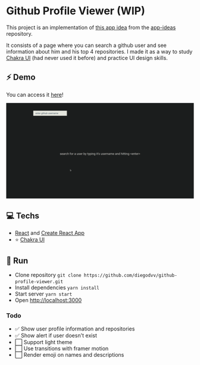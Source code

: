 # Github Profile Viewer (WIP)

This project is an implementation of [this app idea](https://github.com/florinpop17/app-ideas/blob/master/Projects/2-Intermediate/GitHub-Profiles.md) from the [app-ideas](https://github.com/florinpop17/app-ideas) repository.

It consists of a page where you can search a github user and see information about him and his top 4 repositories. I made it as a way to study [Chakra UI](https://chakra-ui.com/) (had never used it before) and practice UI design skills.

## ⚡ Demo
You can access it [here](https://github-profile-viewer-diegodvv.netlify.app/)!
<p style="text-align: center;">
  <img src="demo.gif">
</p>

## 💻 Techs

- [React](https://reactjs.org/) and [Create React App](https://create-react-app.dev/)
- ⭐ [Chakra UI](https://chakra-ui.com/)

## 🚀 Run

- Clone repository `git clone https://github.com/diegodvv/github-profile-viewer.git`
- Install dependencies `yarn install`
- Start server `yarn start`
- Open [http://localhost:3000](http://localhost:3000)

### Todo
- :white_check_mark: Show user profile information and repositories
- :white_check_mark: Show alert if user doesn't exist
- :white_large_square: Support light theme
- :white_large_square: Use transitions with framer motion
- :white_large_square: Render emoji on names and descriptions